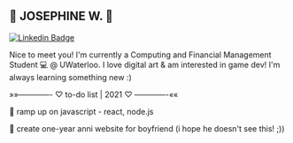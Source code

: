 ## 🌸 JOSEPHINE W. 🌸

[![Linkedin Badge](https://img.shields.io/badge/-@josephinew-blue?style=flat&logo=Linkedin&logoColor=white&https://www.linkedin.com/in/josephine-w/)](https://www.linkedin.com/in/josephine-w/)

Nice to meet you! I'm currently a Computing and Financial Management Student 💻 @ UWaterloo. I love digital art & am interested in game dev! I'm always learning something new :)

»»————- ♡ to-do list | 2021 ♡ ————-««
 
 🍒 ramp up on javascript - react, node.js
 
 🍒 create one-year anni website for boyfriend (i hope he doesn't see this! ;))

<!--
**josephine-w/josephine-w** is a ✨ _special_ ✨ repository because its `README.md` (this file) appears on your GitHub profile.

Here are some ideas to get you started:

- 🔭 I’m currently working on ...
- 🌱 I’m currently learning ...
- 👯 I’m looking to collaborate on ...
- 🤔 I’m looking for help with ...
- 💬 Ask me about ...
- 📫 How to reach me: ...
- 😄 Pronouns: ...
- ⚡ Fun fact: ...
-->
